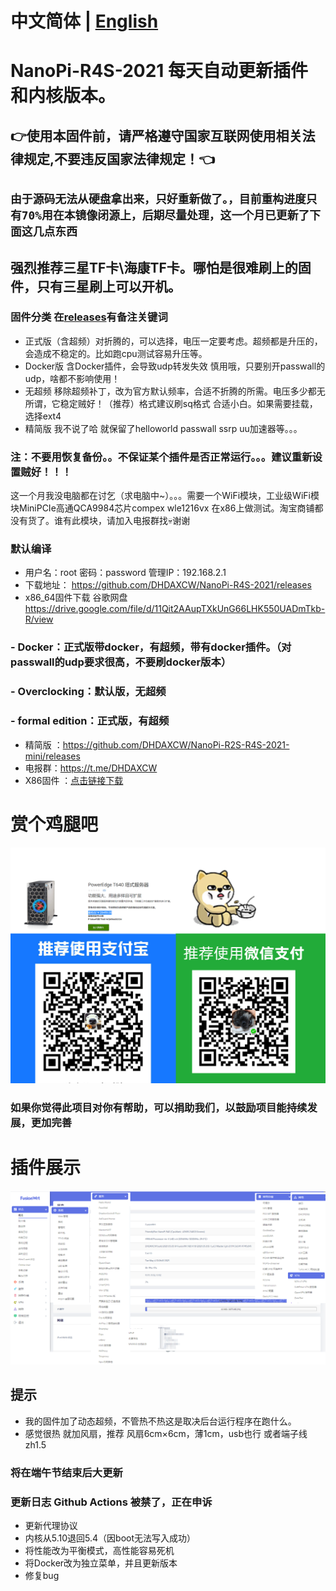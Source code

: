 # 中文简体 | [English](https://github.com/DHDAXCW/NanoPi-R4S-2021/blob/main/EngLish.md)
# NanoPi-R4S-2021 每天自动更新插件和内核版本。
## 👉使用本固件前，请严格遵守国家互联网使用相关法律规定,不要违反国家法律规定！👈
## ``` 由于源码无法从硬盘拿出来，只好重新做了。，目前重构进度只有70%用在本镜像闭源上，后期尽量处理，这一个月已更新了下面这几点东西 ```
## 强烈推荐三星TF卡\海康TF卡。哪怕是很难刷上的固件，只有三星刷上可以开机。
### 固件分类 在[releases](https://github.com/DHDAXCW/NanoPi-R4S-2021/releases)有备注关键词
- 正式版（含超频）对折腾的，可以选择，电压一定要考虑。超频都是升压的，会造成不稳定的。比如跑cpu测试容易升压等。
- Docker版 含Docker插件，会导致udp转发失效 慎用哦，只要别开passwall的udp，啥都不影响使用！
- 无超频 移除超频补丁，改为官方默认频率，合适不折腾的所需。电压多少都无所谓，它稳定贼好！（推荐）格式建议刷sq格式 合适小白。如果需要挂载，选择ext4
- 精简版 我不说了哈  就保留了helloworld passwall ssrp uu加速器等。。。
### 注：不要用恢复备份。。不保证某个插件是否正常运行。。。建议重新设置贼好！！！
这一个月我没电脑都在讨乞（求电脑中~）。。。需要一个WiFi模块，工业级WiFi模块MiniPCIe高通QCA9984芯片compex wle1216vx 在x86上做测试。淘宝商铺都没有货了。谁有此模块，请加入电报群找💀谢谢
### 默认编译  

- 用户名：root 密码：password  管理IP：192.168.2.1
- 下载地址： https://github.com/DHDAXCW/NanoPi-R4S-2021/releases
- x86_64固件下载 谷歌网盘 https://drive.google.com/file/d/11Qit2AAupTXkUnG66LHK550UADmTkb-R/view
### - Docker：正式版带docker，有超频，带有docker插件。（对passwall的udp要求很高，不要刷docker版本）
### - Overclocking：默认版，无超频
### - formal edition：正式版，有超频
- 精简版 ：https://github.com/DHDAXCW/NanoPi-R2S-R4S-2021-mini/releases
- 电报群：https://t.me/DHDAXCW
- X86固件 ：[点击链接下载](https://github.com/DHDAXCW/lede/releases)
# 赏个鸡腿吧
 ![Alt text](data/2.jpg?raw=true "Title")
### 如果你觉得此项目对你有帮助，可以捐助我们，以鼓励项目能持续发展，更加完善
# 插件展示
 ![Alt text](data/20.jpg?raw=true "Title")
## 提示
 - 我的固件加了动态超频，不管热不热这是取决后台运行程序在跑什么。
 - 感觉很热  就加风扇，推荐 风扇6cm×6cm，薄1cm，usb也行 或者端子线zh1.5
### 将在端午节结束后大更新
### 更新日志 Github Actions 被禁了，正在申诉
- 更新代理协议
- 内核从5.10退回5.4（因boot无法写入成功）
- 将性能改为平衡模式，高性能容易死机
- 将Docker改为独立菜单，并且更新版本
- 修复bug

